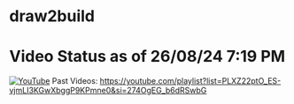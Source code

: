 # draw2build
# Video Status as of 26/08/24 7:19 PM
[![YouTube](http://i.ytimg.com/vi/HkiVCX-fi3w/hqdefault.jpg)](https://youtu.be/HkiVCX-fi3w)
Past Videos: https://youtube.com/playlist?list=PLXZ22ptO_ES-vjmLI3KGwXbggP9KPmne0&si=274OgEG_b6dRSwbG
